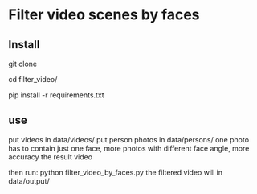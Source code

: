 
# Filter video scenes by faces


## Install
git clone 

cd filter_video/

pip install -r requirements.txt


## use
put videos in data/videos/
put person photos in data/persons/
one photo has to contain just one face, more photos with different face angle, more accuracy the result video

then run: 
python filter_video_by_faces.py
the filtered video will in data/output/
